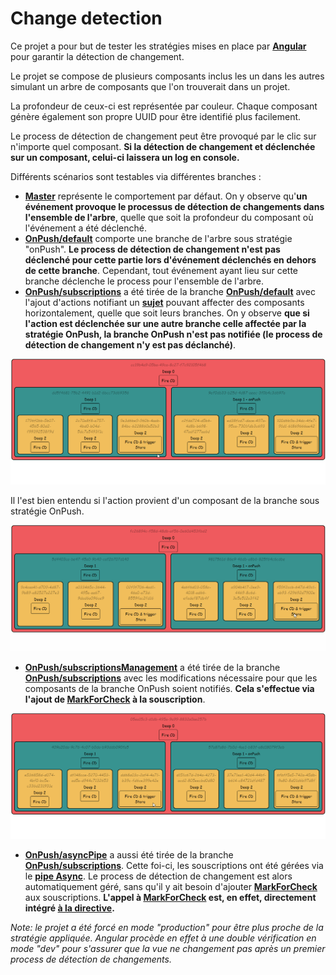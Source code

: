 # Change detection

Ce projet a pour but de tester les stratégies mises en place par **[Angular][angularLink]** pour garantir la détection de changement.

Le projet se compose de plusieurs composants inclus les un dans les autres simulant un arbre de composants que l'on trouverait dans un projet.

La profondeur de ceux-ci est représentée par couleur. Chaque composant génère également son propre UUID pour être identifié plus facilement.

Le process de détection de changement peut être provoqué par le clic sur n'importe quel composant. **Si la détection de changement et déclenchée sur un composant, celui-ci laissera un log en console.**

Différents scénarios sont testables via différentes branches :
  - **[Master][masterBranchLink]** représente le comportement par défaut. On y observe qu'**un événement  provoque le processus de détection de changements dans l'ensemble de l'arbre**, quelle que soit la profondeur du composant où l'événement a été déclenché.
  - **[OnPush/default][onPushDefaultBranchLink]** comporte une branche de l'arbre sous stratégie "onPush". **Le process de détection de changement n'est pas déclenché pour cette partie lors d'événement déclenchés en dehors de cette branche**. Cependant, tout événement ayant lieu sur cette branche déclenche le process pour l'ensemble de l'arbre.
  - **[OnPush/subscriptions][onPushSubBranchLink]** a été tirée de la branche **[OnPush/default][onPushDefaultBranchLink]** avec l'ajout d'actions notifiant un **[sujet][subjectLink]** pouvant affecter des composants horizontalement, quelle que soit leurs branches. On y observe **que si l'action est déclenchée sur une autre branche celle affectée par la stratégie OnPush, la branche OnPush n'est pas notifiée (le process de détection de changement n'y est pas déclanché)**.
  
  ![CD is not trigger when fire outside from OnPush tree](doc/onPush_Subscriptions_1.gif)

  Il l'est bien entendu si l'action provient d'un composant de la branche sous stratégie OnPush.
  
  ![CD when fire inside OnPush tree](doc/onPush_Subscriptions_2.gif)

  - **[OnPush/subscriptionsManagement][onPushSubMngBranchLink]** a été tirée de la branche **[OnPush/subscriptions][onPushSubBranchLink]** avec les modifications nécessaire pour que les composants de la branche OnPush soient notifiés. **Cela s'effectue via l'ajout de [MarkForCheck][MarkForCheckLink] à la souscription**.
  
  ![CD is not trigger when fire outside from OnPush tree with MarkForCheck](doc/onPush_SubscriptionsMng.gif)

  - **[OnPush/asyncPipe][onPushPipeBranchLink]** a aussi été tirée de la branche **[OnPush/subscriptions][onPushSubBranchLink]**. Cette foi-ci, les souscriptions ont été gérées via le **[pipe Async][asyncPipeLink]**. Le process de détection de changement est alors automatiquement géré, sans qu'il y ait besoin d'ajouter **[MarkForCheck][MarkForCheckLink]** aux souscriptions. **L'appel à [MarkForCheck][MarkForCheckLink] est, en effet, directement intégré [à la directive][asyncPipeInternalLink].**

*Note: le projet a été forcé en mode "production" pour être plus proche de la stratégie appliquée. Angular procède en effet à une double vérification en mode "dev" pour s'assurer que la vue ne changement pas après un premier process de détection de changements.*

[angularLink]: https://angular.io/
[subjectLink]: https://rxjs-dev.firebaseapp.com/guide/subject
[MarkForCheckLink]: https://angular.io/api/core/ChangeDetectorRef#markforcheck
[asyncPipeLink]: https://angular.io/api/common/AsyncPipe
[asyncPipeInternalLink]: https://github.com/angular/angular/blob/9.1.x/packages/common/src/pipes/async_pipe.ts#L154

[masterBranchLink]: https://github.com/hugoMencoboni/angularChangeDetectionTests/tree/master
[onPushDefaultBranchLink]: https://github.com/hugoMencoboni/angularChangeDetectionTests/tree/onPush/default
[onPushSubBranchLink]: https://github.com/hugoMencoboni/angularChangeDetectionTests/tree/onPush/subscriptions
[onPushSubMngBranchLink]: https://github.com/hugoMencoboni/angularChangeDetectionTests/tree/onPush/subscriptionsManagement
[onPushPipeBranchLink]: https://github.com/hugoMencoboni/angularChangeDetectionTests/tree/onPush/asyncPipe